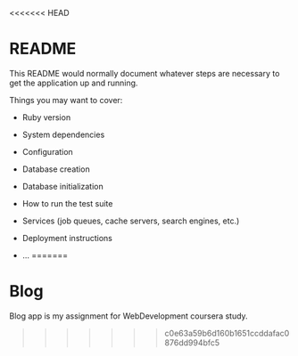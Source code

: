 <<<<<<< HEAD
# README

This README would normally document whatever steps are necessary to get the
application up and running.

Things you may want to cover:

* Ruby version

* System dependencies

* Configuration

* Database creation

* Database initialization

* How to run the test suite

* Services (job queues, cache servers, search engines, etc.)

* Deployment instructions

* ...
=======
# Blog
Blog app is my assignment for WebDevelopment coursera study.
>>>>>>> c0e63a59b6d160b1651ccddafac0876dd994bfc5
